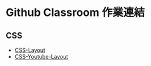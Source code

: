 # Github Classroom 作業連結

## CSS

- [CSS-Layout](https://classroom.github.com/a/xV8f25ve)
- [CSS-Youtube-Layout](https://classroom.github.com/a/Y-x7xpY0)
